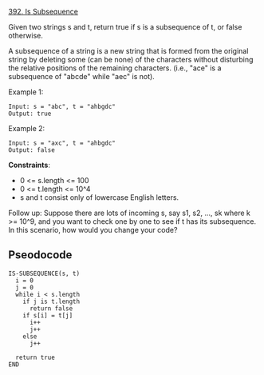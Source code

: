 [392. Is Subsequence](https://leetcode.com/problems/is-subsequence/)

Given two strings s and t, return true if s is a subsequence of t, or false otherwise.

A subsequence of a string is a new string that is formed from the original string by deleting some (can be none) of the characters without disturbing the relative positions of the remaining characters. (i.e., "ace" is a subsequence of "abcde" while "aec" is not).

Example 1:

```
Input: s = "abc", t = "ahbgdc"
Output: true
```

Example 2:

```
Input: s = "axc", t = "ahbgdc"
Output: false
```

**Constraints**:

-   0 <= s.length <= 100
-   0 <= t.length <= 10^4
-   s and t consist only of lowercase English letters.

Follow up: Suppose there are lots of incoming s, say s1, s2, ..., sk where k >= 10^9, and you want to check one by one to see if t has its subsequence. In this scenario, how would you change your code?

## Pseodocode

```
IS-SUBSEQUENCE(s, t)
  i = 0
  j = 0
  while i < s.length
    if j is t.length
      return false
    if s[i] = t[j]
      i++
      j++
    else
      j++

  return true
END
```
